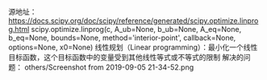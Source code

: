 源地址：https://docs.scipy.org/doc/scipy/reference/generated/scipy.optimize.linprog.html
scipy.optimize.linprog(c, A_ub=None, b_ub=None, A_eq=None, b_eq=None, bounds=None, method='interior-point', callback=None, options=None, x0=None)
线性规划（Linear programming）：最小化一个线性目标函数，这个目标函数中的变量受到其他线性等式或不等式的限制
解决的问题：
others/Screenshot from 2019-09-05 21-34-52.png
